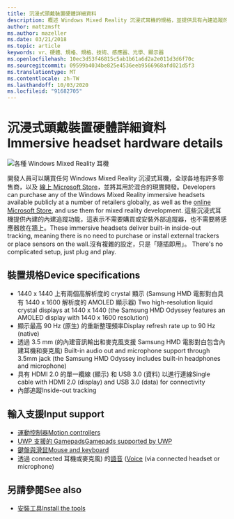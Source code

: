 ```yaml
---
title: 沉浸式頭戴裝置硬體詳細資料
description: 概述 Windows Mixed Reality 沉浸式耳機的規格，並提供具有內建追蹤的 VR (不需要) 任何外部設定。
author: mattzmsft
ms.author: mazeller
ms.date: 03/21/2018
ms.topic: article
keywords: vr、硬體、規格、規格、技術、感應器、光學、顯示器
ms.openlocfilehash: 10ec3d53f46815c5ab1b61a6d2a2e011d3d6f70c
ms.sourcegitcommit: 09599b4034be825e4536eeb9566968afd021d5f3
ms.translationtype: MT
ms.contentlocale: zh-TW
ms.lasthandoff: 10/03/2020
ms.locfileid: "91682705"
---
```

# <a name="immersive-headset-hardware-details"></a><span data-ttu-id="008f2-104">沉浸式頭戴裝置硬體詳細資料</span><span class="sxs-lookup"><span data-stu-id="008f2-104">Immersive headset hardware details</span></span>

![各種 Windows Mixed Reality 耳機](images/MR-headsets.png)

<span data-ttu-id="008f2-106">開發人員可以購買任何 Windows Mixed Reality 沉浸式耳機，全球各地有許多零售商，以及 [線上 Microsoft Store](https://www.microsoft.com/store/collections/VRandMixedrealityheadsets)，並將其用於混合的現實開發。</span><span class="sxs-lookup"><span data-stu-id="008f2-106">Developers can purchase any of the Windows Mixed Reality immersive headsets available publicly at a number of retailers globally, as well as the [online Microsoft Store](https://www.microsoft.com/store/collections/VRandMixedrealityheadsets), and use them for mixed reality development.</span></span> <span data-ttu-id="008f2-107">這些沉浸式耳機提供內建的內建追蹤功能，這表示不需要購買或安裝外部追蹤器，也不需要將感應器放在牆上。</span><span class="sxs-lookup"><span data-stu-id="008f2-107">These immersive headsets deliver built-in inside-out tracking, meaning there is no need to purchase or install external trackers or place sensors on the wall.</span></span><span data-ttu-id="008f2-108">沒有複雜的設定，只是「隨插即用」。</span><span class="sxs-lookup"><span data-stu-id="008f2-108"> There's no complicated setup, just plug and play.</span></span>

## <a name="device-specifications"></a><span data-ttu-id="008f2-109">裝置規格</span><span class="sxs-lookup"><span data-stu-id="008f2-109">Device specifications</span></span>
* <span data-ttu-id="008f2-110">1440 x 1440 上有兩個高解析度的 crystal 顯示 (Samsung HMD 電影對白具有 1440 x 1600 解析度的 AMOLED 顯示器) </span><span class="sxs-lookup"><span data-stu-id="008f2-110">Two high-resolution liquid crystal displays at 1440 x 1440 (the Samsung HMD Odyssey features an AMOLED display with 1440 x 1600 resolution)</span></span>
* <span data-ttu-id="008f2-111">顯示最高 90 Hz (原生) 的重新整理頻率</span><span class="sxs-lookup"><span data-stu-id="008f2-111">Display refresh rate up to 90 Hz (native)</span></span>
* <span data-ttu-id="008f2-112">透過 3.5 mm (的內建音訊輸出和麥克風支援 Samsung HMD 電影對白包含內建耳機和麥克風) </span><span class="sxs-lookup"><span data-stu-id="008f2-112">Built-in audio out and microphone support through 3.5mm jack (the Samsung HMD Odyssey includes built-in headphones and microphone)</span></span>
* <span data-ttu-id="008f2-113">具有 HDMI 2.0 的單一纜線 (顯示) 和 USB 3.0 (資料) 以進行連線</span><span class="sxs-lookup"><span data-stu-id="008f2-113">Single cable with HDMI 2.0 (display) and USB 3.0 (data) for connectivity</span></span>
* <span data-ttu-id="008f2-114">內部追蹤</span><span class="sxs-lookup"><span data-stu-id="008f2-114">Inside-out tracking</span></span>

## <a name="input-support"></a><span data-ttu-id="008f2-115">輸入支援</span><span class="sxs-lookup"><span data-stu-id="008f2-115">Input support</span></span>
* [<span data-ttu-id="008f2-116">運動控制器</span><span class="sxs-lookup"><span data-stu-id="008f2-116">Motion controllers</span></span>](../design/motion-controllers.md)
* [<span data-ttu-id="008f2-117">UWP 支援的 Gamepads</span><span class="sxs-lookup"><span data-stu-id="008f2-117">Gamepads supported by UWP</span></span>](hardware-accessories.md)
* [<span data-ttu-id="008f2-118">鍵盤與滑鼠</span><span class="sxs-lookup"><span data-stu-id="008f2-118">Mouse and keyboard</span></span>](hardware-accessories.md)
* <span data-ttu-id="008f2-119">透過 connected 耳機或麥克風) 的[語音](../design/voice-input.md) (</span><span class="sxs-lookup"><span data-stu-id="008f2-119">[Voice](../design/voice-input.md) (via connected headset or microphone)</span></span>

## <a name="see-also"></a><span data-ttu-id="008f2-120">另請參閱</span><span class="sxs-lookup"><span data-stu-id="008f2-120">See also</span></span>
* [<span data-ttu-id="008f2-121">安裝工具</span><span class="sxs-lookup"><span data-stu-id="008f2-121">Install the tools</span></span>](../develop/install-the-tools.md)
